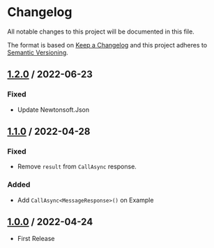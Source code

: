 # Changelog
All notable changes to this project will be documented in this file.

The format is based on [Keep a Changelog](http://keepachangelog.com/en/1.0.0/)
and this project adheres to [Semantic Versioning](http://semver.org/spec/v2.0.0.html).

## [1.2.0] / 2022-06-23
### Fixed
- Update Newtonsoft.Json

## [1.1.0] / 2022-04-28
### Fixed
- Remove `result` from `CallAsync` response.
### Added
- Add `CallAsync<MessageResponse>()` on Example

## [1.0.0] / 2022-04-24
- First Release

[1.2.0]: ../../compare/1.1.0...1.2.0
[1.1.0]: ../../compare/1.0.0...1.1.0
[1.0.0]: ../../compare/1.0.0